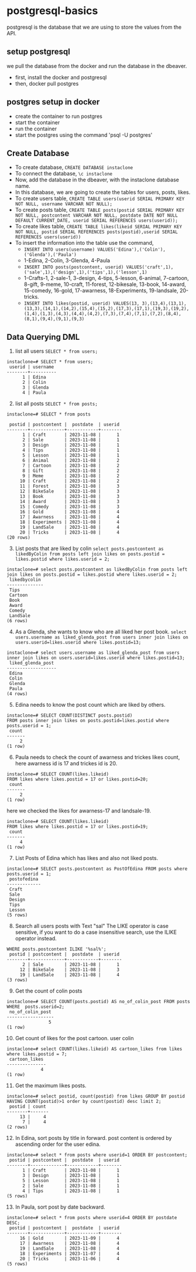 # postgresql-basics
postgresql is the database that we are using to store the values from the API.

## setup postgresql
we pull the database from the docker and run the database in the dbeaver.
- first, install the docker and postgresql
- then, docker pull postgres

## postgres setup in docker
- create the container to run postgres
- start the container
- run the container
- start the postgres using the command 'psql -U postgres'

## Create Database
- To create database, `CREATE DATABASE instaclone`
- To connect the database, `\c instaclone`
- Now, add the database in the dbeaver, with the instaclone database name.
- In this database, we are going to create the tables for users, posts, likes.
- To create users table, `CREATE TABLE users(userid SERIAL PRIMARY KEY NOT NULL, username VARCHAR NOT NULL);`
- To create posts table, `CREATE TABLE posts(postid SERIAL PRIMARY KEY NOT NULL, postcontent VARCHAR NOT NULL, postdate DATE NOT NULL DEFAULT CURRENT_DATE, userid SERIAL REFERENCES users(userid));`
- To create likes table, `CREATE TABLE likes(likeid SERIAL PRIMARY KEY NOT NULL, postid SERIAL REFERENCES posts(postid),userid SERIAL REFERENCES users(userid))`
- To insert the information into the table use the command,
  - `INSERT INTO users(username) VALUES('Edina'),('Colin'),('Glenda'),('Paula')`
  - 1-Edina, 2-Colin, 3-Glenda, 4-Paula
  - `INSERT INTO posts(postcontent, userid) VALUES('craft',1),('sale',1),('design',1),('tips',1),('lesson',1)`
  - 1-Crafts-1, 2-sale-1, 3-design, 4-tips, 5-lesson, 6-animal, 7-cartoon, 8-gift, 9-meme, 10-craft, 11-forest, 12-bikesale, 13-book, 14-award, 15-comedy, 16-gold, 17-awarness, 18-Experiments, 19-landsale, 20-tricks.
  - `INSERT INTO likes(postid, userid) VALUES(13, 3),(13,4),(13,1),(13,3),(14,1),(14,2),(15,4),(15,2),(17,3),(17,1),(19,3),(19,2),(1,4),(1,3),(4,3),(4,4),(4,2),(7,3),(7,4),(7,1),(7,2),(8,4),(8,1),(9,4),(9,1),(9,3)`
 
## Data Querying DML

1. list all users `SELECT * from users;`
```
instaclone=# SELECT * from users;
 userid | username
--------+----------
      1 | Edina
      2 | Colin
      3 | Glenda
      4 | Paula
```
2. list all posts `SELECT * from posts;`
```
instaclone=# SELECT * from posts

 postid | postcontent |  postdate  | userid
--------+-------------+------------+--------
      1 | Craft       | 2023-11-08 |      1
      2 | Sale        | 2023-11-08 |      1
      3 | Design      | 2023-11-08 |      1
      4 | Tips        | 2023-11-08 |      1
      5 | Lesson      | 2023-11-08 |      1
      6 | Animal      | 2023-11-08 |      2
      7 | Cartoon     | 2023-11-08 |      2
      8 | Gift        | 2023-11-08 |      2
      9 | Meme        | 2023-11-08 |      2
     10 | Craft       | 2023-11-08 |      2
     11 | Forest      | 2023-11-08 |      3
     12 | BikeSale    | 2023-11-08 |      3
     13 | Book        | 2023-11-08 |      3
     14 | Award       | 2023-11-08 |      3
     15 | Comedy      | 2023-11-08 |      3
     16 | Gold        | 2023-11-08 |      4
     17 | Awarness    | 2023-11-08 |      4
     18 | Experiments | 2023-11-08 |      4
     19 | LandSale    | 2023-11-08 |      4
     20 | Tricks      | 2023-11-08 |      4
(20 rows)
```
3. List posts that are liked by colin `select posts.postcontent as likedByColin from posts left join likes on posts.postid = likes.postid where likes.userid = 2;`

```
instaclone=# select posts.postcontent as likedByColin from posts left join likes on posts.postid = likes.postid where likes.userid = 2;
 likedbycolin
--------------
 Tips
 Cartoon
 Book
 Award
 Comedy
 LandSale
(6 rows)
```
4. As a Glenda, she wants to know who are all liked her post book.
     `select users.username as liked_glenda_post from users inner join likes on users.userid=likes.userid where likes.postid=13;`
```
instaclone=# select users.username as liked_glenda_post from users inner join likes on users.userid=likes.userid where likes.postid=13;
 liked_glenda_post
-------------------
 Edina
 Colin
 Glenda
 Paula
(4 rows)
```
5. Edina needs to know the post count which are liked by others.
```
instaclone=# SELECT COUNT(DISTINCT posts.postid)
FROM posts inner join likes on posts.postid=likes.postid where posts.userid = 1;
 count
-------
     2
(1 row)
```
6. Paula needs to check the count of awarness and trickes likes count, here awarness id is 17 and trickes id is 20.
```
instaclone=# SELECT COUNT(likes.likeid)
FROM likes where likes.postid = 17 or likes.postid=20;
 count
-------
     2
(1 row)
```
here we checked the likes for awarness-17 and landsale-19.
```
instaclone=# SELECT COUNT(likes.likeid)
FROM likes where likes.postid = 17 or likes.postid=19;
 count
-------
     4
(1 row)
```
7. List Posts of Edina which has likes and also not liked posts.
```
instaclone=# SELECT posts.postcontent as PostOfEdina FROM posts where posts.userid = 1;
 postofedina
-------------
 Craft
 Sale
 Design
 Tips
 Lesson
(5 rows)
```
8. Search all users posts with Text "sal"
The LIKE operator is case sensitive, if you want to do a case insensitive search, use the ILIKE operator instead.

```instaclone=# SELECT * FROM posts
WHERE posts.postcontent ILIKE '%sal%';
 postid | postcontent |  postdate  | userid
--------+-------------+------------+--------
      2 | Sale        | 2023-11-08 |      1
     12 | BikeSale    | 2023-11-08 |      3
     19 | LandSale    | 2023-11-08 |      4
(3 rows)
```
9. Get the count of colin posts
```
instaclone=# SELECT COUNT(posts.postid) AS no_of_colin_post FROM posts
WHERE  posts.userid=2;
 no_of_colin_post
------------------
                5
(1 row)
```
10. Get count of likes for the post cartoon. user colin
```
instaclone=# select COUNT(likes.likeid) AS cartoon_likes from likes where likes.postid = 7;
 cartoon_likes
---------------
             4
(1 row)
```
11. Get the maximum likes posts.
```
instaclone=# select postid, count(postid) from likes GROUP BY postid HAVING COUNT(postid)>1 order by count(postid) desc limit 2;
 postid | count
--------+-------
     13 |     4
      7 |     4
(2 rows)
```
12. In Edina, sort posts by title in forward. post content is ordered by ascending order for the user edina.
```
instaclone=# select * from posts where userid=1 ORDER BY postcontent;
 postid | postcontent |  postdate  | userid
--------+-------------+------------+--------
      1 | Craft       | 2023-11-08 |      1
      3 | Design      | 2023-11-08 |      1
      5 | Lesson      | 2023-11-08 |      1
      2 | Sale        | 2023-11-08 |      1
      4 | Tips        | 2023-11-08 |      1
(5 rows)
```
13. In Paula, sort post by date backward.
```
instaclone=# select * from posts where userid=4 ORDER BY postdate DESC;
 postid | postcontent |  postdate  | userid
--------+-------------+------------+--------
     16 | Gold        | 2023-11-09 |      4
     17 | Awarness    | 2023-11-08 |      4
     19 | LandSale    | 2023-11-08 |      4
     18 | Experiments | 2023-11-07 |      4
     20 | Tricks      | 2023-11-06 |      4
(5 rows)
```

